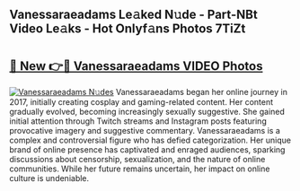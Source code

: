 ## Vanessaraeadams Le𝚊ked N𝚞de - Part-NBt Video Le𝚊ks - Hot Onlyf𝚊ns Photos 7TiZt

# <h2><a href="http://ab71001.deff.icu/?id=Vanessaraeadams">🔗 New 👉🔴 Vanessaraeadams VIDEO Photos</a></h2>

[![Vanessaraeadams N𝚞des](https://i.imgur.com/rIISA9y.gif)](http://ab71001.deff.icu/?id=Vanessaraeadams)
Vanessaraeadams began her online journey in 2017, initially creating cosplay and gaming-related content. Her content gradually evolved, becoming increasingly sexually suggestive. She gained initial attention through Twitch streams and Instagram posts featuring provocative imagery and suggestive commentary. Vanessaraeadams is a complex and controversial figure who has defied categorization. Her unique brand of online presence has captivated and enraged audiences, sparking discussions about censorship, sexualization, and the nature of online communities. While her future remains uncertain, her impact on online culture is undeniable.
